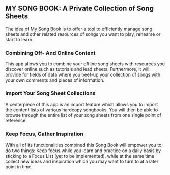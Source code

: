 ## MY SONG BOOK: A Private Collection of Song Sheets
The idea of [My Song Book](https://mysongbook.herokuapp.com/) is to offer a tool to efficiently manage song sheets
and other related resources of songs you want to play, rehearse or start 
to learn.

### Combining Off- And Online Content
This app allows you to combine your offline song sheets with 
resources you discover online such as tutorials and lead sheets. 
Furthermore, it will provide for fields of data where you beef-up your
collection of songs with your own comments and pieces of information.

### Import Your Song Sheet Collections
A centerpiece of this app is an import feature which allows you to import 
the content lists of various hardcopy songbooks. You will then be able to 
browse through the entire list of your song sheets from one single point
of reference.

### Keep Focus, Gather Inspiration
With all of its functionalities combined this Song Book will empower you to 
do two things: Keep focus while you learn and practice on a daily basis by 
sticking to a Focus List (yet to be implemented), while at the same time 
collect new ideas and inspiration which you may want to turn to at a later 
point in time. 